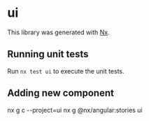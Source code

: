 # ui

This library was generated with [Nx](https://nx.dev).

## Running unit tests

Run `nx test ui` to execute the unit tests.

## Adding new component

nx g c <component-name> --project=ui
nx g @nx/angular:stories ui

